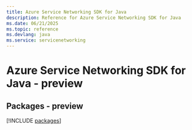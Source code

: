 ```yaml
---
title: Azure Service Networking SDK for Java
description: Reference for Azure Service Networking SDK for Java
ms.date: 06/21/2025
ms.topic: reference
ms.devlang: java
ms.service: servicenetworking
---
```

# Azure Service Networking SDK for Java - preview
## Packages - preview
[!INCLUDE [packages](service-networking-index.md)]